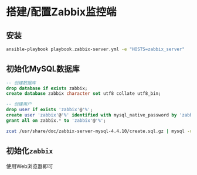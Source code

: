 # 搭建/配置Zabbix监控端

## 安装

```bash
ansible-playbook playbook.zabbix-server.yml -e "HOSTS=zabbix_server"
```

## 初始化MySQL数据库

```sql
-- 创建数据库
drop database if exists zabbix;
create database zabbix character set utf8 collate utf8_bin;

-- 创建用户
drop user if exists 'zabbix'@'%';
create user 'zabbix'@'%' identified with mysql_native_password by 'zabbix';
grant all on zabbix.* to 'zabbix'@'%';
```

```bash
zcat /usr/share/doc/zabbix-server-mysql-4.4.10/create.sql.gz | mysql -uzabbix -p zabbix
```

## 初始化`zabbix`

使用Web浏览器即可
